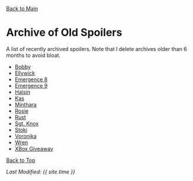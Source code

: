 [Back to Main](index.md)

# Archive of Old Spoilers

A list of recently archived spoilers. Note that I delete archives older than 6 months to avoid bloat.

* [Bobby](archive/bobby.md)
* [Ellywick](archive/ellywick.md)
* [Emergence 8](archive/emergence_8.md)
* [Emergence 9](archive/emergence_9.md)
* [Halsin](archive/halsin.md)
* [Kas](archive/kas.md)
* [Minthara](archive/minthara.md)
* [Rosie](archive/rosie.md)
* [Rust](archive/rust.md)
* [Sgt. Knox](archive/sgtknox.md)
* [Stoki](archive/stoki.md)
* [Voronika](archive/voronika.md)
* [Wren](archive/wren.md)
* [XBox Giveaway](archive/xbox_giveaway_laezel.md)

[Back to Top](#top)

*Last Modified: {{ site.time }}*